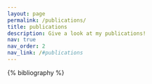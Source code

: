 ```yaml
---
layout: page
permalink: /publications/
title: publications
description: Give a look at my publications!
nav: true
nav_order: 2
nav_link: /#publications
---
```


<!-- _pages/publications.md -->

<div class="publications">

{% bibliography %}

</div>
